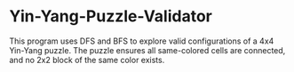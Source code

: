 # Yin-Yang-Puzzle-Validator
This program uses DFS and BFS to explore valid configurations of a 4x4 Yin-Yang puzzle.  The puzzle ensures all same-colored cells are connected, and no 2x2 block of the same color exists.
